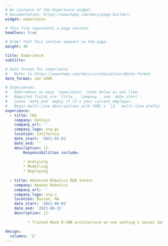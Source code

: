 ```yaml
---
# An instance of the Experience widget.
# Documentation: https://wowchemy.com/docs/page-builder/
widget: experience

# This file represents a page section.
headless: true

# Order that this section appears on the page.
weight: 40

title: Experience
subtitle:

# Date format for experience
#   Refer to https://wowchemy.com/docs/customization/#date-format
date_format: Jan 2006

# Experiences.
#   Add/remove as many `experience` items below as you like.
#   Required fields are `title`, `company`, and `date_start`.
#   Leave `date_end` empty if it's your current employer.
#   Begin multi-line descriptions with YAML's `|2-` multi-line prefix.
experience:
  - title: CEO
    company: GenCoin
    company_url: ''
    company_logo: org-gc
    location: California
    date_start: '2021-01-01'
    date_end: ''
    description: |2-
        Responsibilities include:
        
        * Analysing
        * Modelling
        * Deploying
        
  - title: Advanced Robotics R&D Intern
    company: Amazon Robotics
    company_url: ''
    company_logo: org-x
    location: Boston, MA
    date_start: '2021-06-01'
    date_end: '2021-08-31'
    description: |2-
    
          * Trained Mask R-CNN architecture on one setting's sensor data and tested on another setting's sensor data, in order to               establish baseline result. 

design:
  columns: '2'
---
```

